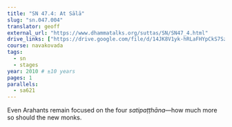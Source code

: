 ```yaml
---
title: "SN 47.4: At Sālā"
slug: "sn.047.004"
translator: geoff
external_url: "https://www.dhammatalks.org/suttas/SN/SN47_4.html"
drive_links: ["https://drive.google.com/file/d/14JK8V1yk-hRLaFHYpCkS7SzVVmrH_6cu/view?usp=drivesdk"]
course: navakovada
tags:
  - sn
  - stages
year: 2010 # ±10 years
pages: 1
parallels:
  - sa621
---
```


Even Arahants remain focused on the four *satipaṭṭhāna*—how much more so should the new monks.
